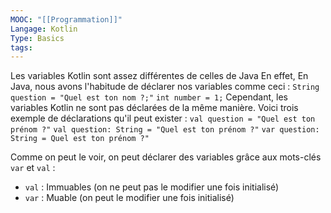 ```yaml
---
MOOC: "[[Programmation]]"
Langage: Kotlin
Type: Basics
tags:
---
```

Les variables Kotlin sont assez différentes de celles de Java
En effet, En Java, nous avons l'habitude de déclarer nos variables comme ceci :
`String question = "Quel est ton nom ?;"`
`int number = 1;`
Cependant, les variables Kotlin ne sont pas déclarées de la même manière.
Voici trois exemple de déclarations qu'il peut exister :
`val question = "Quel est ton prénom ?"`
`val question: String = "Quel est ton prénom ?"`
`var question: String = Quel est ton prénom ?"`

Comme on peut le voir, on peut déclarer des variables grâce aux mots-clés `var` et `val` :
- `val` : Immuables (on ne peut pas le modifier une fois initialisé)
- `var` : Muable (on peut le modifier une fois initialisé)